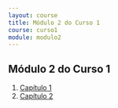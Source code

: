 ```yaml
---
layout: course
title: Módulo 2 do Curso 1
course: curso1
module: modulo2
---
```

## Módulo 2 do Curso 1
1. [Capítulo 1](capitulo1/)
1. [Capítulo 2](capitulo2/)